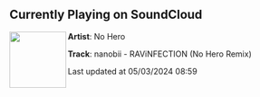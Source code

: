 ## Currently Playing on SoundCloud

[<img align="left" width="100" src="https://i1.sndcdn.com/artworks-gs6iD7R1F9zOZVsW-Ij8OhQ-t500x500.jpg">](https://soundcloud.com/officialnohero/nanobii-ravinfection-no-hero-remix)

**Artist**: No Hero 

**Track**: nanobii - RAViNFECTION (No Hero Remix)

Last updated at 05/03/2024 08:59
